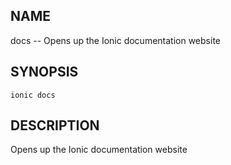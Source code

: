 
## NAME
docs -- Opens up the Ionic documentation website
  
## SYNOPSIS
    ionic docs 
  
## DESCRIPTION
Opens up the Ionic documentation website



